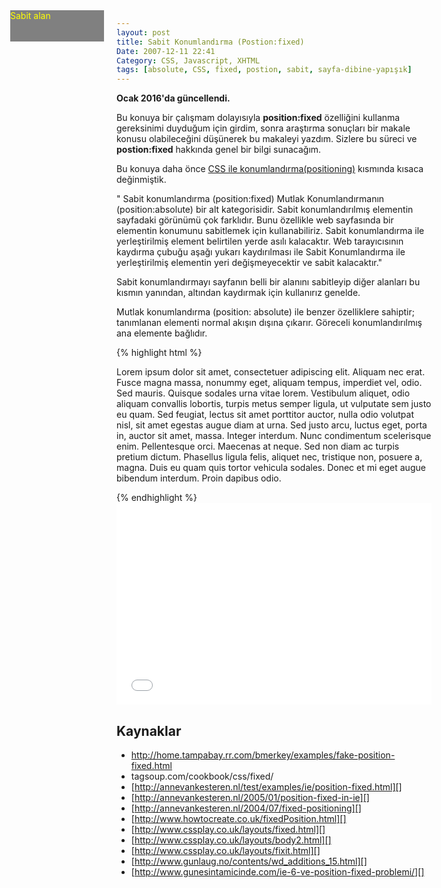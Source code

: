 ```yaml
---
layout: post
title: Sabit Konumlandırma (Postion:fixed)
Date: 2007-12-11 22:41
Category: CSS, Javascript, XHTML
tags: [absolute, CSS, fixed, postion, sabit, sayfa-dibine-yapışık]
---
```


**Ocak 2016'da güncellendi.**

Bu konuya bir çalışmam dolayısıyla **position:fixed** özelliğini
kullanma gereksinimi duyduğum için girdim, sonra araştırma sonuçları bir
makale konusu olabileceğini düşünerek bu makaleyi yazdım. Sizlere bu süreci ve **postion:fixed**
hakkında genel bir bilgi sunacağım.

Bu konuya daha önce [CSS ile konumlandırma(positioning)][] kısmında
kısaca değinmiştik.

" Sabit konumlandırma (position:fixed) Mutlak Konumlandırmanın (position:absolute) bir alt kategorisidir. Sabit konumlandırılmış elementin sayfadaki görünümü çok farklıdır. Bunu özellikle web sayfasında bir elementin konumunu sabitlemek için kullanabiliriz. Sabit konumlandırma ile yerleştirilmiş element belirtilen yerde asılı kalacaktır. Web tarayıcısının kaydırma çubuğu aşağı yukarı kaydırılması ile Sabit Konumlandırma ile yerleştirilmiş elementin yeri değişmeyecektir ve sabit kalacaktır."

Sabit konumlandırmayı sayfanın belli bir alanını sabitleyip diğer
alanları bu kısmın yanından, altından kaydırmak için kullanırız genelde.

Mutlak konumlandırma (position: absolute) ile benzer özelliklere sahiptir; tanımlanan elementi normal akışın dışına çıkarır. Göreceli konumlandırılmış ana elemente bağlıdır. 

{% highlight html %}
<!DOCTYPE html PUBLIC "-//W3C//DTD XHTML 1.0 Transitional//EN" "http://www.w3.org/TR/xhtml1/DTD/xhtml1-transitional.dtd">
<html xmlns="http://www.w3.org/1999/xhtml">
<head>
<style type="text/css">
.ustKisim {
  position: fixed;
  background: gray;
  color: yellow;
  height: 50px;
  width: 150px;
  top: 50px;
  margin-left: -170px;
}

.icerik {
  margin: 50px auto 0 auto;
  width: 400px;
}
</style>
</head>
<body>
<div class="icerik">
  <div class="ustKisim">Sabit alan</div>
  <p>Lorem ipsum dolor sit amet, consectetuer adipiscing elit. Aliquam nec erat. Fusce magna massa, nonummy eget, aliquam tempus, imperdiet vel, odio. Sed mauris. Quisque sodales urna vitae lorem. Vestibulum aliquet, odio aliquam convallis lobortis, turpis metus semper ligula, ut vulputate sem justo eu quam. Sed feugiat, lectus sit amet porttitor auctor, nulla odio volutpat nisl, sit amet egestas augue diam at urna. Sed justo arcu, luctus eget, porta in, auctor sit amet, massa. Integer interdum. Nunc condimentum scelerisque enim. Pellentesque orci. Maecenas at neque. Sed non diam ac turpis pretium dictum. Phasellus ligula felis, aliquet nec, tristique non, posuere a, magna. Duis eu quam quis tortor vehicula sodales. Donec et mi eget augue bibendum interdum. Proin dapibus odio.</p>
</div>
</body>
</html>
{% endhighlight %}

<iframe height='323' scrolling='no' title='position: fixed' src='//codepen.io/fatihhayri/embed/qqEMJa/?height=323&theme-id=13521&default-tab=result&embed-version=2' frameborder='no' allowtransparency='true' allowfullscreen='true' style='width: 100%;'>
</iframe>

## Kaynaklar

-   http://home.tampabay.rr.com/bmerkey/examples/fake-position-fixed.html
-   tagsoup.com/cookbook/css/fixed/
-   [http://annevankesteren.nl/test/examples/ie/position-fixed.html][]
-   [http://annevankesteren.nl/2005/01/position-fixed-in-ie][]
-   [http://annevankesteren.nl/2004/07/fixed-positioning][]
-   [http://www.howtocreate.co.uk/fixedPosition.html][]
-   [http://www.cssplay.co.uk/layouts/fixed.html][]
-   [http://www.cssplay.co.uk/layouts/body2.html][]
-   [http://www.cssplay.co.uk/layouts/fixit.html][]
-   [http://www.gunlaug.no/contents/wd_additions_15.html][]
-   [http://www.gunesintamicinde.com/ie-6-ve-position-fixed-problemi/][]

  [CSS ile konumlandırma(positioning)]: http://fatihhayrioglu.com/?p=151
    "konumlandırma makalesi"
  [tıklayınız.]: /dokumanlar/sabit_konum_ornek1.html
  [min-width ve min-height sorununu]: http://fatihhayrioglu.com/?p=182
  [Sabit Konumlandırma]: /images/sabit_konum_ust.gif
  [1]: /dokumanlar/sab_konum_ust.html
  [2]: /dokumanlar/sab_konum_alt.html
  [garip modda]: http://fatihhayrioglu.com/?p=164
  [http://annevankesteren.nl/test/examples/ie/position-fixed.html]: http://annevankesteren.nl/test/examples/ie/position-fixed.html
  [http://annevankesteren.nl/2005/01/position-fixed-in-ie]: http://annevankesteren.nl/2005/01/position-fixed-in-ie
  [http://annevankesteren.nl/2004/07/fixed-positioning]: http://annevankesteren.nl/2004/07/fixed-positioning
  [http://www.howtocreate.co.uk/fixedPosition.html]: http://www.howtocreate.co.uk/fixedPosition.html
  [http://www.cssplay.co.uk/layouts/fixed.html]: http://www.cssplay.co.uk/layouts/fixed.html
  [http://www.cssplay.co.uk/layouts/body2.html]: http://www.cssplay.co.uk/layouts/body2.html
  [http://www.cssplay.co.uk/layouts/fixit.html]: http://www.cssplay.co.uk/layouts/fixit.html
  [http://www.gunlaug.no/contents/wd_additions_15.html]: http://www.gunlaug.no/contents/wd_additions_15.html
  [http://www.gunesintamicinde.com/ie-6-ve-position-fixed-problemi/]: http://www.gunesintamicinde.com/ie-6-ve-position-fixed-problemi/
